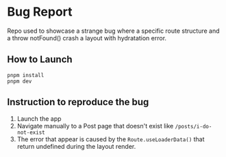 # Bug Report
Repo used to showcase a strange bug where a specific route structure and a throw notFound() crash a layout with hydratation error.

## How to Launch
```
pnpm install
pnpm dev
```

## Instruction to reproduce the bug
1. Launch the app
2. Navigate manually to a Post page that doesn't exist like `/posts/i-do-not-exist`
3. The error that appear is caused by the `Route.useLoaderData()` that return undefined during the layout render.
